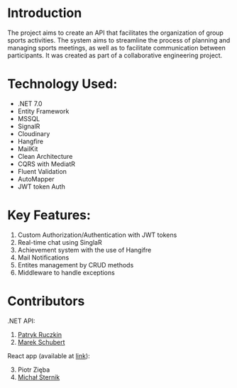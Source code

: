 # Introduction 
The project aims to create an API that facilitates the organization of group sports activities. The system aims to streamline the process of planning and managing sports meetings, as well as to facilitate communication between participants. It was created as part of a collaborative engineering project.

# Technology Used:

* .NET 7.0
* Entity Framework
* MSSQL
* SignalR
* Cloudinary
* Hangfire
* MailKit
* Clean Architecture
* CQRS with MediatR
* Fluent Validation
* AutoMapper
* JWT token Auth

# Key Features:
1. Custom Authorization/Authentication with JWT tokens
2. Real-time chat using SinglaR
3. Achievement system with the use of Hangifre
4. Mail Notifications
5. Entites management by CRUD methods
6. Middleware to handle exceptions

# Contributors
.NET API:
1. [Patryk Ruczkin](https://github.com/pdruczkin)
2. [Marek Schubert](https://github.com/marekschubert)

React app (available at [link](https://github.com/michal-sternik/sporty_frontend_bachelors)):

3. Piotr Zięba 
4. [Michał Sternik](https://github.com/michal-sternik)
  


